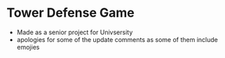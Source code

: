 # Tower Defense Game
- Made as a senior project for Univsersity
- apologies for some of the update comments as some of them include emojies 
